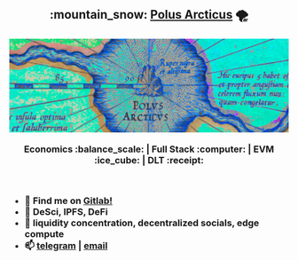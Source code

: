 <h2 align="center">:mountain_snow: <a href="https://polusarcticus.gitlab.io/web-portal/">Polus Arcticus</a> 🌪️<h3>
<p align="center"><img src="https://github.com/polus-arcticus/polus-arcticus/blob/main/septentrio-banner.jpg"/></p>
<p align="center">Economics :balance_scale: | Full Stack :computer: | EVM :ice_cube: | DLT :receipt:</p><br/>


- :fox_face:  Find me on [Gitlab!](https://gitlab.com/polusarcticus) <br/>
- :test_tube: DeSci, IPFS, DeFi <br/>
- 💬  liquidity concentration, decentralized socials, edge compute <br/>
- 📫 [telegram](https://t.me/polusarcticus) | [email](thulsmans.1133@gmail.com) 

<!--
**polus-arcticus/polus-arcticus** is a ✨ _special_ ✨ repository because its `README.md` (this file) appears on your GitHub profile.

Here are some ideas to get you started:

- 🔭 I’m currently working on ...
- 🌱 I’m currently learning ...
- 👯 I’m looking to collaborate on ...
- 🤔 I’m looking for help with ...
- 💬 Ask me about ...
- 📫 How to reach me: ...
- 😄 Pronouns: ...
- ⚡ Fun fact: ...
-->
